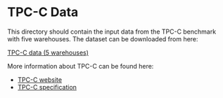 # TPC-C Data

This directory should contain the input data from the TPC-C benchmark with five warehouses.
The dataset can be downloaded from here:

[TPC-C data (5 warehouses)](https://db.in.tum.de/teaching/ws1718/imlab/tpcc_5w.tar.gz)

More information about TPC-C can be found here:
* [TPC-C website](http://www.tpc.org/tpcc/)
* [TPC-C specification](http://www.tpc.org/tpc_documents_current_versions/pdf/tpc-c_v5.11.0.pdf)
